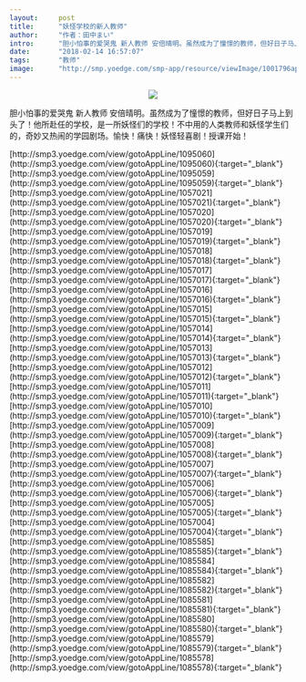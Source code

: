 ```yaml
---
layout:     post
title:      "妖怪学校的新人教师"
author:     "作者：田中まい"
intro:      "胆小怕事的爱哭鬼 新人教师 安倍晴明。虽然成为了憧憬的教师，但好日子马上到头了！他所赴任的学校，是一所妖怪们的学校！不中用的人类教师和妖怪学生们的，奇妙又热闹的学园剧场。愉快！痛快！妖怪轻喜剧！授课开始！"
date:       "2018-02-14 16:57:07"
tags:       "教师"
image:      "http://smp.yoedge.com/smp-app/resource/viewImage/1001796appline.png"
---
```

<div style="text-align: center">
<p><img src="http://smp.yoedge.com/smp-app/resource/viewImage/1001796appline.png"/></p>
</div>
<p class="post-meta">
<span>胆小怕事的爱哭鬼 新人教师 安倍晴明。虽然成为了憧憬的教师，但好日子马上到头了！他所赴任的学校，是一所妖怪们的学校！不中用的人类教师和妖怪学生们的，奇妙又热闹的学园剧场。愉快！痛快！妖怪轻喜剧！授课开始！</span>
</p>
[http://smp3.yoedge.com/view/gotoAppLine/1095060](http://smp3.yoedge.com/view/gotoAppLine/1095060){:target="_blank"}
[http://smp3.yoedge.com/view/gotoAppLine/1095059](http://smp3.yoedge.com/view/gotoAppLine/1095059){:target="_blank"}
[http://smp3.yoedge.com/view/gotoAppLine/1057021](http://smp3.yoedge.com/view/gotoAppLine/1057021){:target="_blank"}
[http://smp3.yoedge.com/view/gotoAppLine/1057020](http://smp3.yoedge.com/view/gotoAppLine/1057020){:target="_blank"}
[http://smp3.yoedge.com/view/gotoAppLine/1057019](http://smp3.yoedge.com/view/gotoAppLine/1057019){:target="_blank"}
[http://smp3.yoedge.com/view/gotoAppLine/1057018](http://smp3.yoedge.com/view/gotoAppLine/1057018){:target="_blank"}
[http://smp3.yoedge.com/view/gotoAppLine/1057017](http://smp3.yoedge.com/view/gotoAppLine/1057017){:target="_blank"}
[http://smp3.yoedge.com/view/gotoAppLine/1057016](http://smp3.yoedge.com/view/gotoAppLine/1057016){:target="_blank"}
[http://smp3.yoedge.com/view/gotoAppLine/1057015](http://smp3.yoedge.com/view/gotoAppLine/1057015){:target="_blank"}
[http://smp3.yoedge.com/view/gotoAppLine/1057014](http://smp3.yoedge.com/view/gotoAppLine/1057014){:target="_blank"}
[http://smp3.yoedge.com/view/gotoAppLine/1057013](http://smp3.yoedge.com/view/gotoAppLine/1057013){:target="_blank"}
[http://smp3.yoedge.com/view/gotoAppLine/1057012](http://smp3.yoedge.com/view/gotoAppLine/1057012){:target="_blank"}
[http://smp3.yoedge.com/view/gotoAppLine/1057011](http://smp3.yoedge.com/view/gotoAppLine/1057011){:target="_blank"}
[http://smp3.yoedge.com/view/gotoAppLine/1057010](http://smp3.yoedge.com/view/gotoAppLine/1057010){:target="_blank"}
[http://smp3.yoedge.com/view/gotoAppLine/1057009](http://smp3.yoedge.com/view/gotoAppLine/1057009){:target="_blank"}
[http://smp3.yoedge.com/view/gotoAppLine/1057008](http://smp3.yoedge.com/view/gotoAppLine/1057008){:target="_blank"}
[http://smp3.yoedge.com/view/gotoAppLine/1057007](http://smp3.yoedge.com/view/gotoAppLine/1057007){:target="_blank"}
[http://smp3.yoedge.com/view/gotoAppLine/1057006](http://smp3.yoedge.com/view/gotoAppLine/1057006){:target="_blank"}
[http://smp3.yoedge.com/view/gotoAppLine/1057005](http://smp3.yoedge.com/view/gotoAppLine/1057005){:target="_blank"}
[http://smp3.yoedge.com/view/gotoAppLine/1057004](http://smp3.yoedge.com/view/gotoAppLine/1057004){:target="_blank"}
[http://smp3.yoedge.com/view/gotoAppLine/1085585](http://smp3.yoedge.com/view/gotoAppLine/1085585){:target="_blank"}
[http://smp3.yoedge.com/view/gotoAppLine/1085584](http://smp3.yoedge.com/view/gotoAppLine/1085584){:target="_blank"}
[http://smp3.yoedge.com/view/gotoAppLine/1085582](http://smp3.yoedge.com/view/gotoAppLine/1085582){:target="_blank"}
[http://smp3.yoedge.com/view/gotoAppLine/1085581](http://smp3.yoedge.com/view/gotoAppLine/1085581){:target="_blank"}
[http://smp3.yoedge.com/view/gotoAppLine/1085580](http://smp3.yoedge.com/view/gotoAppLine/1085580){:target="_blank"}
[http://smp3.yoedge.com/view/gotoAppLine/1085579](http://smp3.yoedge.com/view/gotoAppLine/1085579){:target="_blank"}
[http://smp3.yoedge.com/view/gotoAppLine/1085578](http://smp3.yoedge.com/view/gotoAppLine/1085578){:target="_blank"}



